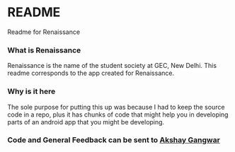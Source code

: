 # README #
Readme for Renaissance

### What is Renaissance ###
Renaissance is the name of the student society at GEC, New Delhi. This readme corresponds to the app created for Renaissance.  

### Why is it here ###
The sole purpose for putting this up was because I had to keep the source code in a repo, plus it has chunks of code that might help you in developing parts of an android app that you might be developing. 

### Code and General Feedback can be sent to [Akshay Gangwar](http://www.akshaygangwar.in/contactme.html)